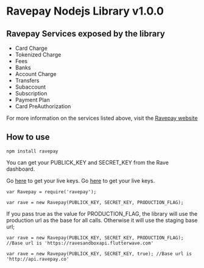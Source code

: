 # Ravepay Nodejs Library v1.0.0

## Ravepay Services exposed by the library

- Card Charge
- Tokenized Charge
- Fees
- Banks
- Account Charge 
- Transfers
- Subaccount
- Subscription
- Payment Plan
- Card PreAuthorization

For more information on the services listed above, visit the [Ravepay website](http://rave.flutterwave.com/)

## How to use

`npm install ravepay`


 You can get your PUBLICK_KEY and SECRET_KEY from the Rave dashboard. 

 Go [here](https://rave.flutterwave.com/dashboard/settings/apis) to get your live keys.
 Go [here](https://rave.flutterwave.com/dashboard/settings/apis) to get your live keys.

 
```
var Ravepay = require('ravepay');

var rave = new Ravepay(PUBLICK_KEY, SECRET_KEY, PRODUCTION_FLAG);
```

If you pass true as the value for PRODUCTION_FLAG, the library will use the production url as the base for all calls. Otherwise it will use the staging base url;

```
var rave = new Ravepay(PUBLICK_KEY, SECRET_KEY, PRODUCTION_FLAG); //Base url is 'https://ravesandboxapi.flutterwave.com'

var rave = new Ravepay(PUBLICK_KEY, SECRET_KEY, true); //Base url is 'http://api.ravepay.co'

```